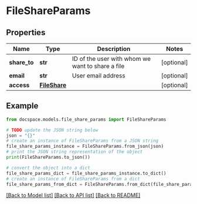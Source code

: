 # FileShareParams


## Properties

Name | Type | Description | Notes
------------ | ------------- | ------------- | -------------
**share_to** | **str** | ID of the user with whom we want to share a file | [optional] 
**email** | **str** | User email address | [optional] 
**access** | [**FileShare**](FileShare.md) |  | [optional] 

## Example

```python
from docspace.models.file_share_params import FileShareParams

# TODO update the JSON string below
json = "{}"
# create an instance of FileShareParams from a JSON string
file_share_params_instance = FileShareParams.from_json(json)
# print the JSON string representation of the object
print(FileShareParams.to_json())

# convert the object into a dict
file_share_params_dict = file_share_params_instance.to_dict()
# create an instance of FileShareParams from a dict
file_share_params_from_dict = FileShareParams.from_dict(file_share_params_dict)
```
[[Back to Model list]](../README.md#documentation-for-models) [[Back to API list]](../README.md#documentation-for-api-endpoints) [[Back to README]](../README.md)


